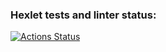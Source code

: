 ### Hexlet tests and linter status:
[![Actions Status](https://github.com/sergxcomm/python-project-lvl1/workflows/hexlet-check/badge.svg)](https://github.com/sergxcomm/python-project-lvl1/actions)